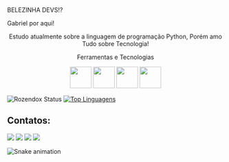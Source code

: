 
BELEZINHA DEVS!?

 Gabriel por aqui!


<p align="center">
Estudo atualmente sobre a linguagem de programação Python, Porém amo Tudo sobre Tecnologia!
</p>



<p align="center">
Ferramentas e Tecnologias
</p>

<p align="center">
<img src="https://cdn.jsdelivr.net/gh/devicons/devicon/icons/python/python-original-wordmark.svg" width="50" height="50" /> <img src="https://cdn.jsdelivr.net/gh/devicons/devicon/icons/pycharm/pycharm-original.svg" width="50" height="50" /> <img src="https://cdn.jsdelivr.net/gh/devicons/devicon/icons/r/r-original.svg" width="50" height="50" /> <img src="https://cdn.jsdelivr.net/gh/devicons/devicon/icons/cplusplus/cplusplus-original.svg" width="50" height="50" />
</p>

![Rozendox Status](https://github-readme-stats.vercel.app/api?username=rozendoxlpe&show_icons=true)
[![Top Linguagens](https://github-readme-stats.vercel.app/api/top-langs/?username=rozendoxpe&layout=compact)](https://github.com/rozendox/github-readme-stats)

 
 ## Contatos:

<div>
<a href="https://instagram.com/rozendox_" target="_blank"><img src="https://img.shields.io/badge/-Instagram-%23E4405F?style=for-the-badge&logo=instagram&logoColor=white" target="_blank"></a>
<a href="https://www.twitch.tv/rozeendox" target="_blank"><img src="https://img.shields.io/badge/Twitch-9146FF?style=for-the-badge&logo=twitch&logoColor=white" target="_blank"></a>
<a href = "mailto:roxy.py@protonmail.com"><img src="https://img.shields.io/badge/Gmail-D14836?style=for-the-badge&logo=gmail&logoColor=white" target="_blank"></a>
<a href="https://www.linkedin.com/in/cgrox/" target="_blank"><img src="https://img.shields.io/badge/-LinkedIn-%230077B5?style=for-the-badge&logo=linkedin&logoColor=white" target="_blank"></a>   
</div>
 
![Snake animation](https://github.com/rozendox/rozendox/blob/output/github-contribution-grid-snake.svg)
